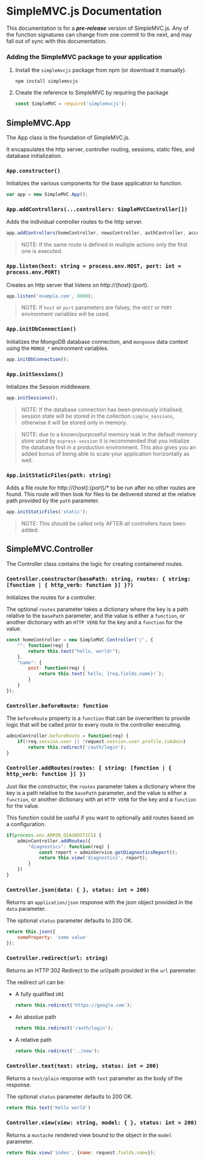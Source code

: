 # SimpleMVC.js Documentation
This documentation is for a ***pre-release*** version of SimpleMVC.js. Any of the function signatures can change from one commit to the next, and may fall out of sync with this documentation.

### Adding the SimpleMVC package to your application
1. Install the `simplemvcjs` package from npm (or download it manually).

    ```
    npm install simplemvcjs
    ```
2. Create the reference to SimpleMVC by requiring the package

    ```js
    const SimpleMVC = require('simplemvcjs');
    ```

## SimpleMVC.App
The App class is the foundation of SimpleMVC.js.

It encapsulates the http server, controller routing, sessions, static files, and database initialization.

### `App.constructor()`
Initializes the various components for the base application to function.

```js
var app = new SimpleMVC.App();
```

### `App.addControllers(...controllers: SimpleMVCController[])`
Adds the individual controller routes to the http server. 

```js
app.addControllers(homeController, newsController, authController, accountController);
```
> NOTE: If the same route is defined in multiple actions only the first one is executed.

### `App.listen(host: string = process.env.HOST, port: int = process.env.PORT)`
Creates an http server that listens on http://{host}:{port}.

```js
app.listen('example.com', 8080);
```

> NOTE: If `host` or `port` parameters are falsey, the `HOST` or `PORT` environment variables will be used.

### `App.initDbConnection()`
Initializes the MongoDB database connection, and `mongoose` data context using the `MONGO_*` environment variables.

```js
app.initDbConnection();
```

### `App.initSessions()`
Intializes the Session middleware.

```js
app.initSessions();
```

> NOTE: If the database connection has been previously intialised, session state will be stored in the collection `simple_sessions`, otherwise it will be stored only in memory.

> NOTE: due to a known/purposeful memory leak in the default memory store used by `express-session` it is recommended that you initialize the database first in a production environment. This also gives you an added bonus of being able to scale your application horizontally as well.

### `App.initStaticFiles(path: string)`
Adds a file route for http://{host}:{port}/* to be run after no other routes are found. This route will then look for files to be delivered stored at the relative path provided by the `path` parameter.

```js
app.initStaticFiles('static');
```

> NOTE: This should be called only AFTER all controllers have been added.

## SimpleMVC.Controller
The Controller class contains the logic for creating containered routes.

### `Controller.constructor(basePath: string, routes: { string: [function | { http_verb: function }] }?)`
Initializes the routes for a controller.

The optional `routes` parameter takes a dictionary where the key is a path relative to the `basePath` parameter, and the value is either a `function`, or another dictionary with an `HTTP VERB` for the key and a `function` for the value.

```js
const homeController = new SimpleMVC.Controller('/', {
    "": function(req) {
        return this.text("hello, world!");
    },
    "name": {
        post: function(req) {
            return this.text(`hello, {req.fields.name}!`);
        }
    }
});
```

### `Controller.beforeRoute: function`
The `beforeRoute` property is a `function` that can be overwritten to provide logic that will be called prior to every route in the controller executing.

```js
adminController.beforeRoute = function(req) {
    if(!req.session.user || !request.session.user.profile.isAdmin)
        return this.redirect('/auth/login');
}
```

### `Controller.addRoutes(routes: { string: [function | { http_verb: function }] })`
Just like the constructor, the `routes` parameter takes a dictionary where the key is a path relative to the `basePath` parameter, and the value is either a `function`, or another dictionary with an `HTTP VERB` for the key and a `function` for the value.

This function could be useful if you want to optionally add routes based on a configuration.

```js
if(process.env.ADMIN_DIAGNOSTICS) {
    adminController.addRoutes({
        "diagnostics": function(req) {
            const report = adminService.getDiagnosticsReport();
            return this.view('diagnostics', report);
        }
    })
}
```

### `Controller.json(data: { }, status: int = 200)`
Returns an `application/json` response with the json object provided in the `data` parameter.

The optional `status` parameter defaults to 200 OK.

```js
return this.json({
    someProperty: 'some value'
});
```

### `Controller.redirect(url: string)`
Returns an HTTP 302 Redirect to the url/path provided in the `url` paremeter.

The redirect url can be:
* A fully qualified `URI`

    ```js
    return this.redirect('https://google.com');
    ```
* An absolue path

    ```js
    return this.redirect('/auth/login');
    ```
* A relative path

    ```js
    return this.redirect('../new');
    ```

### `Controller.text(text: string, status: int = 200)`
Returns a `text/plain` response with `text` parameter as the body of the response.

The optional `status` parameter defaults to 200 OK.

```js
return this.text('hello world')
```

### `Controller.view(view: string, model: { }, status: int = 200)`

Returns a `mustache` rendered view bound to the object in the `model` parameter.

```js
return this.view('index', {name: request.fields.name});
```